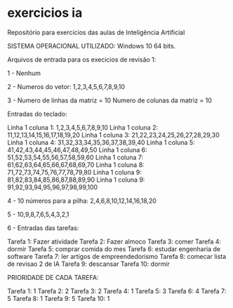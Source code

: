 # exercicios ia
 Repositório para exercicios das aulas de Inteligência Artificial

SISTEMA OPERACIONAL UTILIZADO: Windows 10 64 bits.

Arquivos de entrada para os execicios de revisão 1:

1 - Nenhum

2 - Numeros do vetor: 1,2,3,4,5,6,7,8,9,10

3 - Numero de linhas da matriz = 10
Numero de colunas da matriz = 10

Entradas do teclado:

Linha 1 coluna 1: 1,2,3,4,5,6,7,8,9,10
Linha 1 coluna 2: 11,12,13,14,15,16,17,18,19,20
Linha 1 coluna 3: 21,22,23,24,25,26,27,28,29,30
Linha 1 coluna 4: 31,32,33,34,35,36,37,38,39,40
Linha 1 coluna 5: 41,42,43,44,45,46,47,48,49,50
Linha 1 coluna 6: 51,52,53,54,55,56,57,58,59,60
Linha 1 coluna 7: 61,62,63,64,65,66,67,68,69,70
Linha 1 coluna 8: 71,72,73,74,75,76,77,78,79,80
Linha 1 coluna 9: 81,82,83,84,85,86,87,88,89,90
Linha 1 coluna 9: 91,92,93,94,95,96,97,98,99,100

4 - 10 números para a pilha: 2,4,6,8,10,12,14,16,18,20

5 - 10,9,8,7,6,5,4,3,2,1

6 - Entradas das tarefas:

Tarefa 1: Fazer atividade
Tarefa 2: Fazer almoco
Tarefa 3: comer
Tarefa 4: dormir
Tarefa 5: comprar comida do mes
Tarefa 6: estudar engenharia de software
Tarefa 7: ler artigos de empreendedorismo
Tarefa 8: comecar lista de revisao 2 de IA
Tarefa 9: descansar
Tarefa 10: dormir

PRIORIDADE DE CADA TAREFA:

Tarefa 1: 1
Tarefa 2: 2
Tarefa 3: 2
Tarefa 4: 1
Tarefa 5: 3
Tarefa 6: 4
Tarefa 7: 5
Tarefa 8: 1
Tarefa 9: 5
Tarefa 10: 1








